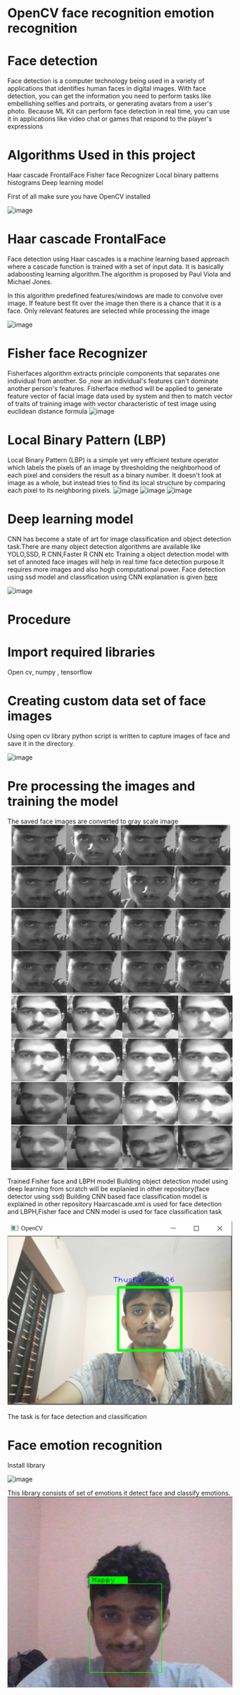# OpenCV face recognition emotion recognition

# Face detection

Face detection is a computer technology being used in a variety of applications that identifies human faces in digital images. 
With face detection, you can get the information you need to perform tasks like embellishing selfies and portraits, or generating avatars from a user's photo. Because ML Kit can perform face detection in real time, you can use it in applications like video chat or games that respond to the player's expressions

# Algorithms Used in this project
 
 Haar cascade FrontalFace 
 Fisher face Recognizer
 Local binary patterns histograms
 Deep learning model
 
 First of all make sure you have OpenCV installed 
  
  ![image](https://user-images.githubusercontent.com/69953585/110933038-3eda8f80-8352-11eb-983a-2b60c5e6f5de.png)
  
   # Haar cascade FrontalFace 
 
 Face detection using Haar cascades is a machine learning based approach where a cascade function is trained with a set of input data. 
 It is basically adaboosting learning algorithm.The algorithm is proposed by Paul Viola and Michael Jones.
 
 In this algorithm predefined features/windows are made to convolve over image. If feature best fit over the image then there is a chance that it is a face.
 Only relevant features are selected while processing the image
 
 ![image](https://user-images.githubusercontent.com/69953585/110933581-f2438400-8352-11eb-89d9-72a326c5392e.png)
 
 # Fisher face Recognizer
 
Fisherfaces algorithm extracts principle components that separates one individual from another. So ,now an individual's features can't dominate another person's features.
Fisherface method will be applied to generate feature vector of facial image data used by system and then to match vector of traits of training image with vector characteristic of test image using euclidean distance formula
![image](https://user-images.githubusercontent.com/69953585/110934197-b6f58500-8353-11eb-967f-d140f57f71d2.png)


# Local Binary Pattern (LBP)
Local Binary Pattern (LBP) is a simple yet very efficient texture operator which labels the pixels of an image by thresholding the neighborhood of each pixel and considers the result as a binary number.
It doesn't look at image as a whole, but instead tries to find its local structure by comparing each pixel to its neighboring pixels.
![image](https://user-images.githubusercontent.com/69953585/110934075-93cad580-8353-11eb-85fd-cadeb22123e1.png)
![image](https://user-images.githubusercontent.com/69953585/110934114-9cbba700-8353-11eb-92ce-afaee46ec0bf.png)
![image](https://user-images.githubusercontent.com/69953585/110934099-99282000-8353-11eb-8116-046dd195d133.png)

# Deep learning model

CNN has become a state of art for image classification and object detection task.There are many object detection algorithms are available like YOLO,SSD, R CNN,Faster R CNN etc
Training a object detection model with set of annoted face images will help in real time face detection purpose.It requires more images and also hogh computational power.
Face detection using ssd model and classification using CNN explanation is given [here](https://github.com/Thushar-marvel/Face_mask_detection)



![image](https://user-images.githubusercontent.com/69953585/110934586-308d7300-8354-11eb-986a-c2d0a0a82f19.png)

# Procedure
 # Import required libraries
 Open cv, numpy , tensorflow
 
 # Creating custom data set of face images
  Using open cv library python script is written to capture images of face and save it in the directory.
  
  ![image](https://user-images.githubusercontent.com/69953585/110936867-89aad600-8357-11eb-8743-29735f39d800.png)

 
  
  
  # Pre processing the images and training the model
  The saved face images are converted to gray scale image
   ![image](https://github.com/Thushar-marvel/Open_cv-face_recognition_emotion_recognition/blob/main/images/Screenshot%20(125).png)
   ![image](https://github.com/Thushar-marvel/Open_cv-face_recognition_emotion_recognition/blob/main/images/Screenshot%20(126).png)
   
   
   Trained Fisher face and LBPH model
   Building object detection model using deep learning from scratch will be explanied in other repository(face detector using ssd)
   Building CNN based face classification model is explained in other repository
   Haarcascade.xml  is used for face detection and LBPH,Fisher face and CNN model is used for face classification task
   
   ![image](https://github.com/Thushar-marvel/Open_cv-face_recognition_emotion_recognition/blob/main/images/Screenshot%20(116).png)
   
   The task is for face detection and classification
   # Face emotion recognition 
   Install library
   
   ![image](https://user-images.githubusercontent.com/69953585/110942943-8ec05300-8360-11eb-8394-bdfe8327bfdd.png)
   
   This library consists of set of emotions it detect face and classify emotions.
   ![image](https://github.com/Thushar-marvel/Open_cv-face_recognition_emotion_recognition/blob/main/images/Screenshot%20(127).png)
   

   
   
   
   
   
  
  


 




